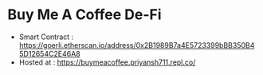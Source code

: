 # Buy Me A Coffee De-Fi

- Smart Contract : https://goerli.etherscan.io/address/0x2B1989B7a4E5723399bBB350B45D12654C2E46A8
- Hosted at : https://buymeacoffee.priyansh711.repl.co/
